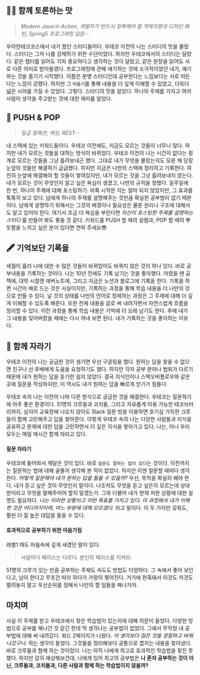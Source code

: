 ## 🤼‍♂️ 함께 토론하는 맛
> _Modern Java in Action, 개발자가 반드시 정복해야 할 객체지향과 디자인 패턴, Spring5 프로그래밍 입문···_

우아한테크코스에서 내가 했던 스터디들이다. 우테코 이전의 나는 스터디의 맛을 몰랐다. 스터디는 그저 나를 강제하기 위한 수단이었다. 하지만 우테코에서의 스터디는 달랐다. 같은 챕터를 읽어도 각자 중요하다고 생각하는 것이 달랐고, 같은 문장을 읽어도 서로 다른 의미로 받아들였다.
프로그래밍에 관해 얘기하는 것에 소극적이었던 내가, 얘기하는 것을 즐기기 시작했다. 이름은 분명 스터디인데 공부한다는 느낌보다는 서로 떠든다는 느낌이 강했다. 하지만 그 `떠들기`를 통해 내용을 더 깊게 이해할 수 있었고, 더욱더 넓은 시야를 가질 수 있었다. 그렇다. 스터디의 맛을 알았다. 하나의 주제를 가지고 여러 사람이 생각을 주고받는 것에 대한 재미를 알았다.

## 📌 PUSH & POP
> _일급 컬렉션, 캐싱, REST···_

내 스택에 있는 키워드들이다. 우테코 이전에도, 지금도 모르는 것들이 너무나 많다. 하지만 내가 모르는 것들을 대하는 방식이 바뀌었다. 우테코 이전의 나는 시간이 없다는 핑계로 모르는 것들을 그냥 흘려보내곤 했다. 그대로 내가 무엇을 몰랐는지도 모른 채 당장 눈앞의 것들만 해결하기 급급했다.
하지만 지금은 나만의 스택에 정리하고 기록한다. 여전히 눈앞에 해결해야 할 것들이 쌓여있지만, 내가 모르는 것을 그냥 흘려보내지 않는다. 내가 모르는 것이 무엇인지 알고 싶은 욕심이 생겼고, 나만의 규칙을 정했다. 일주일에 한 번, 하나의 주제에 대해 포스팅하기. 비록 시작한 지는 얼마 되지 않았지만, 그 효과를 톡톡히 보고 있다. 남에게 하나의 주제를 설명해주는 것만큼 확실한 공부법이 없기 때문이다. 남에게 설명하기 위해서는 그것의 배경이나 필요성은 물론 원리나 구조에 대해서도 알고 있어야 한다. 여기서 조금 더 욕심을 부린다면 _자신이 포스팅한 주제를 설명하는 스터디_ 를 만들어 봐도 좋을 것 같다. 키워드를 PUSH 할 때의 설렘과, POP 할 때의 뿌듯함을 느끼고 싶은 분이 있다면 연락 주세요😎

## 🖋 기억보단 기록을
세월이 흘러 나에 대한 수 많은 것들이 바뀌었어도 바뀌지 않은 것이 하나 있다. 바로 공부내용을 기록하는 것이다. 나는 10년 전에도 기록 남기는 것을 좋아했다. 어렸을 땐 공책에, 대학 시절엔 에버노트에, 그리고 지금은 노션과 블로그에 기록을 한다. 기록을 하면 시간이 배로 드는 것은 사실이지만, 기록하는 과정을 통해 학습 내용을 더 나만의 것으로 만들 수 있다. 날 것의 상태를 나만의 언어로 정제하는 과정은 그 주제에 대해 더 깊게 이해할 수 있도록 해준다. 또한 전체 내용을 글로 써 내려가면서 자연스럽게 흐름을 정리할 수 있다. 이런 과정을 통해 학습 내용은 기억에 더 오래 남기도 한다. 후에 내가 그 내용을 잊어버렸을 때에는 다시 꺼내 보면 된다. 내가 기록하는 것을 좋아하는 이유다.

## 🌱 함께 자라기
우테코 이전의 나는 궁금한 것이 생기면 우선 구글링을 했다. 원하는 답을 찾을 수 없으면 친구나 선·후배에게 도움을 요청하기도 했다. 하지만 각자 공부 분야나 범위가 다르기 때문에 내가 원하는 답을 듣기란 쉽지 않았다. 결국 지식인이나 스택오버플로우와 같은 곳에 질문을 작성하지만, 이 역시도 내가 원하는 답을 빠르게 얻기가 힘들다.

우테코 속의 나는 이전의 나와 다른 방식으로 궁금한 것을 해결한다. 우테코는 질문하기에 아주 좋은 환경이다. 51명의 크루들과 코치들, 그리고 자유롭게 이용 가능한 테코브러리까지. 심지어 교육장에 나오지 않아도 Slack 질문 방을 이용하면 호기심 가득한 크루들이 함께 고민해주고 답을 찾아준다. 이렇게 우테코 속의 나는 다양한 사람들과 지식을 공유하고 문제에 대한 답을 고민하면서 더 깊은 지식을 쌓아가고 있다. 나는, 아니 우리 모두는 매일 매시간 함께 자라고 있다.

#### 질문 자라기
우테코에 들어와서 깨달은 것이 있다. 바로 `질문도 잘하는 법이 있다`는 것이다. 이전까지는 질문하는 법에 대해 골똘히 생각해 본 적이 없었다. 하지만 이젠 질문할 때마다 생각한다. _어떻게 질문해야 내가 원하는 답을 들을 수 있을까?_ 우선, 목적을 확실히 해야 한다. 내가 듣고 싶은 것이 무엇인지 말이다. 나조차도 무엇을 듣고 싶은지 모르는데 상대방이라고 무엇을 말해주어야 할지 알겠는가. 그와 더불어 내가 현재 처한 상황에 대한 설명도 필요하다. _나는 이러한 상황이고 이런 목표를 가지고 있다. 이 과정에서 내가 이해한 것은 어디까지이며, 어느 부분에 대해 모르겠다._ 라고 말이다. 이 두 가지만 갖춰도, 훨씬 더 질 높은 대답을 들을 수 있다.

#### 효과적으로 공부하기 위한 마음가짐
레벨1 때도 마음속에 깊게 새겼던 말이 있다.
> 사람마다 페이스는 다르다. 본인의 페이스를 지켜라.

51명의 크루가 있는 만큼 공부하는 주제도 속도도 방법도 다양하다. 그 속에서 좋아 보인다고, 남이 한다고 무조건 따라 하다가 가랑이 찢어진다. 거기에 현혹돼서 이것도 저것도 벌려놓지 말고 우선순위를 정해서 나만의 할 일들을 해나가자.

## 마치며
사실 이 주제를 받고 우테코에서 찾은 학습법이 있는지에 대해 의문이 들었다. 다양한 방법으로 공부를 해나간 것 같긴 한데 딱 생각나는 공부법이 없었다. 그래서 무작정 내 공부법에 대해 써 내려갔다. 워드 2페이지가 나왔다. _아 생각보다 많은 것을 경험하고 바꿔나갔구나._ 하는 생각이 들었다. 그것들을 정리해보다 공통으로 겹치는 내용을 찾아냈다. 바로 크루들과 함께 하는 것이었다. 나는 아직 나에게 최고로 효과적인 학습법을 찾진 못했다. 하지만 감히 예상해보건대, 나에게 있어 최고의 공부법은 **나 혼자 공부하는 것이 아닌, 크루들과, 코치들과, 다른 사람과 함께 하는 학습법이지 않을까?** 